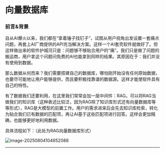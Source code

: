 # 向量数据库

### 前言&背景

自从AI爆火以来，我们都在“拿着锤子找钉子”，试图从用户视角出发设置一套痛点问题，再套上AI厂商提供的API充当解决方案。这样一个AI套壳软件就做好了。但这样做出来的软件护城河只是：问题够不够贴合用户的“痛”。我们只是做了问题的搬运商，用户拿这个问题问免费的AI也能拿到同样的结果。其原因在于：我们并没有使用到数据。

那么数据从何而来？我们需要搭建自己的数据库，哪怕刚开始没有任何原始数据，也要尽可能地让用户能够提供，而且要积极找靠谱的数据源。这样才能使软件具有自己的特性。

有了数据我们还要利用，在这里我们常常会加一层中间件：RAG。可以将RAG当做我们的知识库（这种表述比较泛，因为RAG除了知识库形式还有向量数据库等等形式），RAG是大模型的前置工作。用户的需求进来后会先去知识库检索，转化为贴合我们已有数据的匹配项，再让AI基于这些匹配项进行回答。这样会更加精确，也能够更好地利用数据。

具体流程如下：（此处为RAG向量数据库形式）

![image-20250804104652088](C:\Users\HP\AppData\Roaming\Typora\typora-user-images\image-20250804104652088.png)

-------

